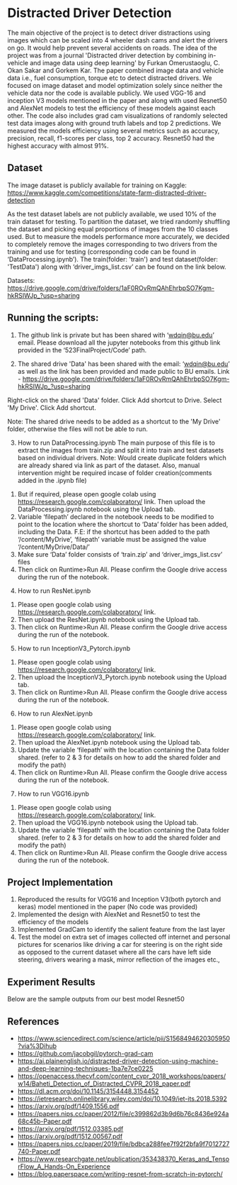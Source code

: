 # Distracted Driver Detection 


The main objective of the project is to detect driver distractions using images which can be scaled into 4 wheeler dash cams and alert the drivers on go. It would help prevent several accidents on roads. The idea of the project was from a journal 'Distracted driver detection by combining in-vehicle and image data using deep learning' by Furkan Omerustaoglu, C. Okan Sakar and Gorkem Kar. The paper combined image data and vehicle data i.e., fuel consumption, torque etc to detect distracted drivers. We focused on image dataset and model optimization solely since neither the vehicle data nor the code is available publicly. We used VGG-16 and inception V3 models mentioned in the paper and along with used Resnet50 and AlexNet models to test the efficiency of these models against each other. The code also includes grad cam visualizations of randomly selected test data images along with ground truth labels and top 2 predictions. We measured the models efficiency using several metrics such as accuracy, precision, recall, f1-scores per class, top 2 accuracy. Resnet50 had the highest accuracy with almost 91%.


## Dataset
The image dataset is publicly available for training on Kaggle: https://www.kaggle.com/competitions/state-farm-distracted-driver-detection


As the test dataset labels are not publicly available, we used 10% of the train dataset for testing. To partition the dataset, we tried randomly shuffling the dataset and picking equal proportions of images from the 10 classes used. But to measure the models performance more accurately, we decided to completely remove the images corresponding to two drivers from the training and use for testing (corresponding code can be found in ‘DataProcessing.ipynb’). The train(folder: 'train') and test dataset(folder: 'TestData') along with ‘driver_imgs_list.csv’ can be found on the link below. 


Datasets: https://drive.google.com/drive/folders/1aF0ROvRmQAhEhrbpSO7Kgm-hkRSIWJp_?usp=sharing




## Running the scripts:
 
1) The github link is private but has been shared with ‘wdqin@bu.edu’ email.
Please download all the jupyter notebooks from this github link provided in the ‘523FinalProject/Code’ path. 


2) The shared drive 'Data' has been shared with the email: ‘wdqin@bu.edu’ as well as the link has been provided and made public to BU emails.
Link - https://drive.google.com/drive/folders/1aF0ROvRmQAhEhrbpSO7Kgm-hkRSIWJp_?usp=sharing


Right-click on the shared 'Data' folder.
Click Add shortcut to Drive.
Select 'My Drive'.
Click Add shortcut.


Note: The shared drive needs to be added as a shortcut to the 'My Drive' folder, otherwise the files will not be able to run. 


3) How to run DataProcessing.ipynb
The main purpose of this file is to extract the images from train.zip and split it into train and test datasets based on individual drivers.
Note: Would create duplicate folders which are already shared via link as part of the dataset. Also, manual intervention might be required incase of folder creation(comments added in the .ipynb file)


1. But if required, please open google colab using https://research.google.com/colaboratory/ link. Then upload the DataProcessing.ipynb notebook using the Upload tab.
2. Variable ‘filepath’ declared in the notebook needs to be modified to point to the location where the shortcut to ‘Data’ folder has been added, including the Data. F.E: if the shortcut has been added to the path ‘/content/MyDrive’, ‘filepath’ variable must be assigned the value ‘/content/MyDrive/Data/’
3. Make sure ‘Data’ folder consists of ‘train.zip’ and ‘driver_imgs_list.csv’ files
4. Then click on Runtime>Run All. 
Please confirm the Google drive access during the run of the notebook.


4) How to run ResNet.ipynb 


1. Please open google colab using https://research.google.com/colaboratory/ link. 
2. Then upload the ResNet.ipynb notebook using the Upload tab.
3. Then click on Runtime>Run All. Please confirm the Google drive access during the run of the notebook.


5) How to run InceptionV3_Pytorch.ipynb 


1. Please open google colab using https://research.google.com/colaboratory/ link. 
2. Then upload the InceptionV3_Pytorch.ipynb notebook using the Upload tab.
3. Then click on Runtime>Run All. Please confirm the Google drive access during the run of the notebook.


6) How to run AlexNet.ipynb
1. Please open google colab using https://research.google.com/colaboratory/ link. 
2. Then upload the AlexNet.ipynb notebook using the Upload tab.
3. Update the variable ‘filepath’ with the location containing the Data folder shared. (refer to 2 & 3 for details on how to add the shared folder and modify the path)
4. Then click on Runtime>Run All. Please confirm the Google drive access during the run of the notebook.


7) How to run VGG16.ipynb
        
1.  Please open google colab using https://research.google.com/colaboratory/ link. 
2. Then upload the VGG16.ipynb notebook using the Upload tab.
3. Update the variable ‘filepath’ with the location containing the Data folder shared. (refer to 2 & 3 for details on how to add the shared folder and modify the path)
4. Then click on Runtime>Run All. Please confirm the Google drive access during the run of the notebook.


## Project Implementation


1. Reproduced the results for VGG16 and Inception V3(both pytorch and keras) model mentioned in the paper (No code was provided)
2. Implemented the design with AlexNet and Resnet50 to test the efficiency of the models
3. Implemented GradCam to identify the salient feature from the last layer
4. Test the model on extra set of images collected off internet and personal pictures for scenarios like driving a car for steering is on the right side as opposed to the current dataset where all the cars have left side steering, drivers wearing a mask, mirror reflection of the images etc.,


## Experiment Results


Below are the sample outputs from our best model Resnet50




## References
* https://www.sciencedirect.com/science/article/pii/S1568494620305950?via%3Dihub
* https://github.com/jacobgil/pytorch-grad-cam
* https://ai.plainenglish.io/distracted-driver-detection-using-machine-and-deep-learning-techniques-1ba7e7ce0225
* https://openaccess.thecvf.com/content_cvpr_2018_workshops/papers/w14/Baheti_Detection_of_Distracted_CVPR_2018_paper.pdf
* https://dl.acm.org/doi/10.1145/3154448.3154452
* https://ietresearch.onlinelibrary.wiley.com/doi/10.1049/iet-its.2018.5392
* https://arxiv.org/pdf/1409.1556.pdf
* https://papers.nips.cc/paper/2012/file/c399862d3b9d6b76c8436e924a68c45b-Paper.pdf
* https://arxiv.org/pdf/1512.03385.pdf
* https://arxiv.org/pdf/1512.00567.pdf
* https://papers.nips.cc/paper/2019/file/bdbca288fee7f92f2bfa9f7012727740-Paper.pdf
* https://www.researchgate.net/publication/353438370_Keras_and_TensorFlow_A_Hands-On_Experience
* https://blog.paperspace.com/writing-resnet-from-scratch-in-pytorch/